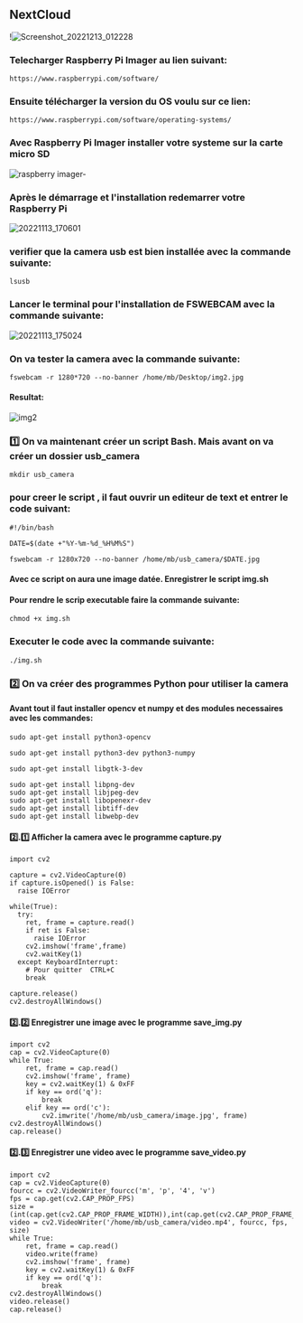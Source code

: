 ## NextCloud
!![Screenshot_20221213_012228](https://user-images.githubusercontent.com/97314874/207246098-c5a3d91c-32f8-4889-b829-591e06d6b155.png)
### Telecharger Raspberry Pi Imager au lien suivant:
```
https://www.raspberrypi.com/software/
```
### Ensuite télécharger la version du OS voulu sur ce lien:
```
https://www.raspberrypi.com/software/operating-systems/
```
### Avec Raspberry Pi Imager installer votre systeme sur la carte micro SD

![raspberry imager-](https://user-images.githubusercontent.com/94937166/201798922-fcd07dc3-8e36-4488-bf0f-b6a7610868c4.jpg)

### Après le démarrage et l'installation redemarrer votre Raspberry Pi
![20221113_170601](https://user-images.githubusercontent.com/94937166/201800605-1b71da08-59c0-4b0c-8b96-835b406cf625.jpg)
### verifier que la camera usb est bien installée avec la commande suivante:
```
lsusb
```
### Lancer le terminal pour l'installation de FSWEBCAM avec la commande suivante:

![20221113_175024](https://user-images.githubusercontent.com/94937166/201801252-dcf56b0b-b594-44c4-bd70-36b3553eae4a.jpg)

### On va tester la camera avec la commande suivante:
```
fswebcam -r 1280*720 --no-banner /home/mb/Desktop/img2.jpg
```
#### Resultat:
![img2](https://user-images.githubusercontent.com/94937166/201802182-568cf39e-1808-4237-83b9-253cb7de0e13.jpg)
### 1️⃣ On va maintenant créer un script Bash. Mais avant on va créer un dossier usb_camera
```
mkdir usb_camera
```
### pour creer le script , il faut ouvrir un editeur de text et entrer le code suivant:
```
#!/bin/bash

DATE=$(date +"%Y-%m-%d_%H%M%S")

fswebcam -r 1280x720 --no-banner /home/mb/usb_camera/$DATE.jpg
```
#### Avec ce script on aura une image datée. Enregistrer le script img.sh 
#### Pour rendre le scrip executable faire la commande suivante:
```
chmod +x img.sh
```
### Executer le code avec la commande suivante:
```
./img.sh
```
### 2️⃣ On va créer des programmes Python pour utiliser la camera
#### Avant tout il faut installer opencv et numpy et des modules necessaires avec les commandes:
```
sudo apt-get install python3-opencv
```
```
sudo apt-get install python3-dev python3-numpy
```
```
sudo apt-get install libgtk-3-dev
```
```
sudo apt-get install libpng-dev
sudo apt-get install libjpeg-dev
sudo apt-get install libopenexr-dev
sudo apt-get install libtiff-dev
sudo apt-get install libwebp-dev
```
#### 2️⃣.1️⃣ Afficher la camera avec le programme capture.py
```
import cv2

capture = cv2.VideoCapture(0)
if capture.isOpened() is False:
  raise IOError

while(True):
  try:
    ret, frame = capture.read()
    if ret is False:
      raise IOError
    cv2.imshow('frame',frame)
    cv2.waitKey(1)
  except KeyboardInterrupt:
    # Pour quitter  CTRL+C
    break

capture.release()
cv2.destroyAllWindows()
```
#### 2️⃣.2️⃣ Enregistrer une image avec le programme save_img.py
```
import cv2
cap = cv2.VideoCapture(0)
while True:
    ret, frame = cap.read()
    cv2.imshow('frame', frame)
    key = cv2.waitKey(1) & 0xFF
    if key == ord('q'):
        break
    elif key == ord('c'):
        cv2.imwrite('/home/mb/usb_camera/image.jpg', frame)
cv2.destroyAllWindows()
cap.release()
```
#### 2️⃣.3️⃣ Enregistrer une video avec le programme save_video.py
```
import cv2
cap = cv2.VideoCapture(0)
fourcc = cv2.VideoWriter_fourcc('m', 'p', '4', 'v')
fps = cap.get(cv2.CAP_PROP_FPS)
size = (int(cap.get(cv2.CAP_PROP_FRAME_WIDTH)),int(cap.get(cv2.CAP_PROP_FRAME_HEIGHT)))
video = cv2.VideoWriter('/home/mb/usb_camera/video.mp4', fourcc, fps, size)
while True:
    ret, frame = cap.read()
    video.write(frame)
    cv2.imshow('frame', frame)
    key = cv2.waitKey(1) & 0xFF
    if key == ord('q'):
        break
cv2.destroyAllWindows()
video.release()
cap.release()
```
